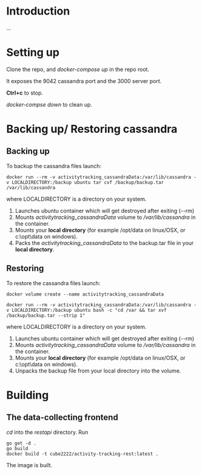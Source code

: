 # Introduction
...

# Setting up
Clone the repo, and *docker-compose up* in the repo root.

It exposes the 9042 cassandra port and the 3000 server port.

**Ctrl+c** to stop.

*docker-compse down* to clean up.

# Backing up/ Restoring cassandra

## Backing up

To backup the cassandra files launch:

```
docker run --rm -v activitytracking_cassandraData:/var/lib/cassandra -v LOCALDIRECTORY:/backup ubuntu tar cvf /backup/backup.tar /var/lib/cassandra
```
where LOCALDIRECTORY is a directory on your system.

1. Launches ubuntu container which will get destroyed after exiting (--rm)
2. Mounts *activitytracking_cassandraData* volume to */var/lib/cassandra* in the container.
3. Mounts your **local directory** (for example /opt/data on linux/OSX, or c:\opt\data on windows).
4. Packs the *activitytracking_cassandraData* to the backup.tar file in your **local directory**.

## Restoring

To restore the cassandra files launch:

```
docker volume create --name activitytracking_cassandraData

docker run --rm -v activitytracking_cassandraData:/var/lib/cassandra -v LOCALDIRECTORY:/backup ubuntu bash -c "cd /var && tar xvf /backup/backup.tar --strip 1"
```
where LOCALDIRECTORY is a directory on your system.

1. Launches ubuntu container which will get destroyed after exiting (--rm)
2. Mounts *activitytracking_cassandraData* volume to */var/lib/cassandra* in the container.
3. Mounts your **local directory** (for example /opt/data on linux/OSX, or c:\opt\data on windows).
4. Unpacks the backup file from your local directory into the volume.

# Building

## The data-collecting frontend

*cd* into the *restapi* directory. Run
```
go get -d .
go build
docker build -t cube2222/activity-tracking-rest:latest .
```

The image is built.
